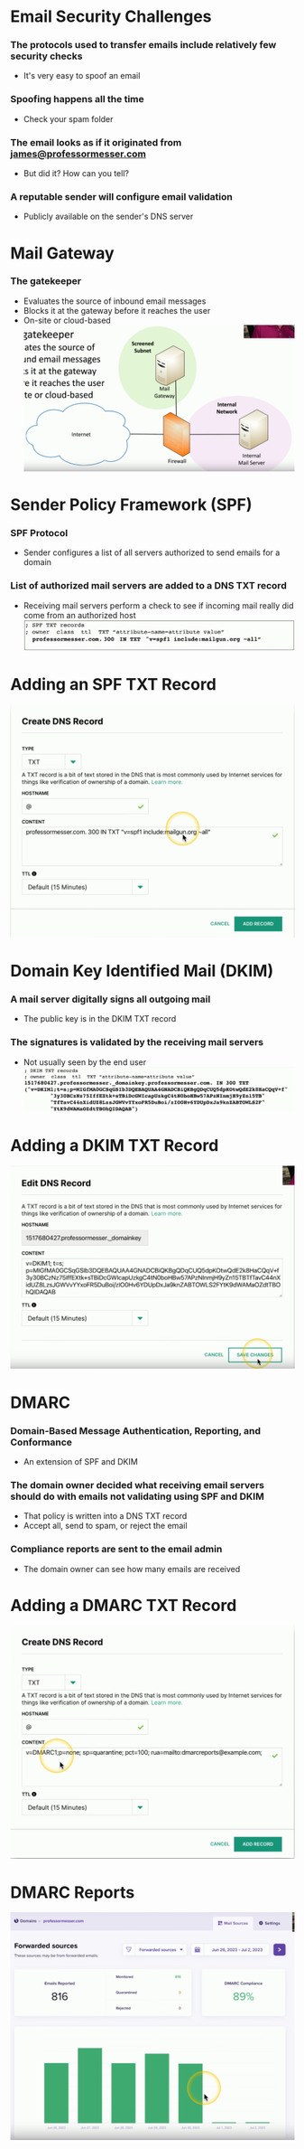 # Email Security Challenges
### The protocols used to transfer emails include relatively few security checks
- It's very easy to spoof an email
### Spoofing happens all the time
- Check your spam folder
### The email looks as if it originated from james@professormesser.com
- But did it? How can you tell?
### A reputable sender will configure email validation
- Publicly available on the sender's DNS server
# Mail Gateway
### The gatekeeper
- Evaluates the source of inbound email messages
- Blocks it at the gateway before it reaches the user
- On-site or cloud-based
![](attachments/cbc8521987af1289514de42c873de8d0.png)
# Sender Policy Framework (SPF)
### SPF Protocol
- Sender configures a list of all servers authorized to send emails for a domain
### List of authorized mail servers are added to a DNS TXT record
- Receiving mail servers perform a check to see if incoming mail really did come from an authorized host
![](attachments/6f11e58a74a5e6eeacd9bf64bbf086db.png)
# Adding an SPF TXT Record
![](attachments/e68c5336f5fd53e7ddb73085903d9334.png)
# Domain Key Identified Mail (DKIM)
### A mail server digitally signs all outgoing mail
- The public key is in the DKIM TXT record
### The signatures is validated by the receiving mail servers
- Not usually seen by the end user
![](attachments/26b0e7b127836d7ed736922fb45fc083.png)
# Adding a DKIM TXT Record
![](attachments/6655be541c80368f61434e41772c74d2.png)
# DMARC
### Domain-Based Message Authentication, Reporting, and Conformance
- An extension of SPF and DKIM
### The domain owner decided what receiving email servers should do with emails not validating using SPF and DKIM
- That policy is written into a DNS TXT record
- Accept all, send to spam, or reject the email
### Compliance reports are sent to the email admin
- The domain owner can see how many emails are received
# Adding a DMARC TXT Record
![](attachments/48f02463607ec8bf720a3cf4e66ad2e3.png)
# DMARC Reports
![](attachments/e9e3ab361d758a8c141fcf3d23daa3f6.png)
